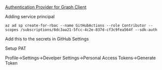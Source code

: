 ﻿[Authentication Provider for Graph Client](https://learn.microsoft.com/en-us/graph/sdks/choose-authentication-providers?tabs=csharp#client-credentials-provider)


Adding service principal

`az ad sp create-for-rbac --name GitHubActions --role Contributor --scopes /subscriptions/8dc3aa21-5fcc-4c2e-837d-cf3c9fea564f --sdk-auth`


Add this to the secrets in GitHub Settings

Setup PAT

Profile->Settings->Develper Settings->Personal Access Tokens->Generate Token
